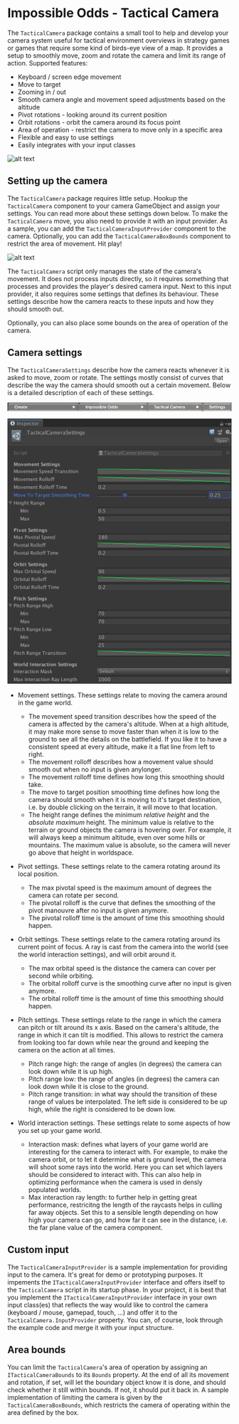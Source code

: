 # Impossible Odds - Tactical Camera

The `TacticalCamera` package contains a small tool to help and develop your camera system useful for tactical environment overviews in strategy games or games that require some kind of birds-eye view of a map. It provides a setup to smoothly move, zoom and rotate the camera and limit its range of action. Supported features:

* Keyboard / screen edge movement
* Move to target
* Zooming in / out
* Smooth camera angle and movement speed adjustments based on the altitude
* Pivot rotations - looking around its current position
* Orbit rotations - orbit the camera around its focus point
* Area of operation - restrict the camera to move only in a specific area
* Flexible and easy to use settings
* Easily integrates with your input classes

![alt text][TacticalCameraFeatures]

## Setting up the camera

The `TacticalCamera` package requires little setup. Hookup the `TacticalCamera` component to your camera GameObject and assign your settings. You can read more about these settings down below. To make the `TacticalCamera` move, you also need to provide it with an input provider. As a sample, you can add the `TacticalCameraInputProvider` component to the camera. Optionally, you can add the `TacticalCameraBoxBounds` component to restrict the area of movement. Hit play!

![alt text][TacticalCameraSetup]

The `TacticalCamera` script only manages the state of the camera's movement. It does not process inputs directly, so it requires something that processes and provides the player's desired camera input. Next to this input provider, it also requires some settings that defines its behaviour. These settings describe how the camera reacts to these inputs and how they should smooth out.

Optionally, you can also place some bounds on the area of operation of the camera.

## Camera settings

The `TacticalCameraSettings` describe how the camera reacts whenever it is asked to move, zoom or rotate. The settings mostly consist of curves that describe the way the camera should smooth out a certain movement. Below is a detailed description of each of these settings.

![alt text][TacticalCameraCreateSettings]

![alt text][TacticalCameraSettings]

  * Movement settings. These settings relate to moving the camera around in the game world.
    * The movement speed transition describes how the speed of the camera is affected by the camera's altitude. When at a high altitude, it may make more sense to move faster than when it is low to the ground to see all the details on the battlefield. If you like it to have a consistent speed at every altitude, make it a flat line from left to right.
	* The movement rolloff describes how a movement value should smooth out when no input is given anylonger.
	* The movement rolloff time defines how long this smoothing should take.
	* The move to target position smoothing time defines how long the camera should smooth when it is moving to it's target destination, i.e. by double clicking on the terrain, it will move to that location.
	* The height range defines the minimum _relative height_ and the _absolute maximum_ height. The minimum value is relative to the terrain or ground objects the camera is hovering over. For example, it will always keep a minimum altitude, even over some hills or mountains. The maximum value is absolute, so the camera will never go above that height in worldspace.

  * Pivot settings. These settings relate to the camera rotating around its local position.
	* The max pivotal speed is the maximum amount of degrees the camera can rotate per second.
	* The pivotal rolloff is the curve that defines the smoothing of the pivot manouvre after no input is given anymore.
	* The pivotal rolloff time is the amount of time this smoothing should happen.

  * Orbit settings. These settings relate to the camera rotating around its current point of focus. A ray is cast from the camera into the world (see the world interaction settings), and will orbit around it.
	* The max orbital speed is the distance the camera can cover per second while orbiting.
	* The orbital rolloff curve is the smoothing curve after no input is given anymore.
	* The orbital rolloff time is the amount of time this smoothing should happen.

  * Pitch settings. These settings relate to the range in which the camera can pitch or tilt around its x axis. Based on the camera's altitude, the range in which it can tilt is modified. This allows to restrict the camera from looking too far down while near the ground and keeping the camera on the action at all times.
	* Pitch range high: the range of angles (in degrees) the camera can look down while it is up high.
	* Pitch range low: the range of angles (in degrees) the camera can look down while it is close to the ground.
	* Pitch range transition: in what way should the transition of these range of values be interpolated. The left side is considered to be up high, while the right is considered to be down low.

  * World interaction settings. These settings relate to some aspects of how you set up your game world.
	* Interaction mask: defines what layers of your game world are interesting for the camera to interact with. For example, to make the camera orbit, or to let it determine what is ground level, the camera will shoot some rays into the world. Here you can set which layers should be considered to interact with. This can also help in optimizing performance when the camera is used in densly populated worlds.
	* Max interaction ray length: to further help in getting great performance, restricitng the length of the raycasts helps in culling far away objects. Set this to a sensible length depending on how high your camera can go, and how far it can see in the distance, i.e. the far plane value of the camera component.

## Custom input

The `TacticalCameraInputProvider` is a sample implementation for providing input to the camera. It's great for demo or prototyping purposes. It impements the `ITacticalCameraInputProvider` interface and offers itself to the `TacticalCamera` script in its startup phase. In your project, it is best that you implement the `ITacticalCameraInputProvider` interface in your own input class(es) that reflects the way would like to control the camera (keyboard / mouse, gamepad, touch, ...) and offer it to the `TacticalCamera.InputProvider` property. You can, of course, look through the example code and merge it with your input structure.

## Area bounds

You can limit the `TacticalCamera`'s area of operation by assigning an `ITacticalCameraBounds` to its `Bounds` property. At the end of all its movement and rotation, if set, will let the boundary object know it is done, and should check whether it still within bounds. If not, it should put it back in. A sample implementation of limiting the camera is given by the `TacticalCameraBoxBounds`, which restricts the camera of operating within the area defined by the box.


[TacticalCameraFeatures]: ./Documentation/img/Features.gif
[TacticalCameraSetup]: ./Documentation/img/Setup.gif
[TacticalCameraCreateSettings]: ./Documentation/img/CreateSettings.png
[TacticalCameraSettings]: ./Documentation/img/Settings.png
